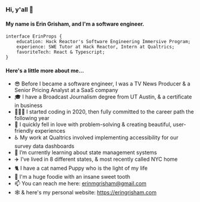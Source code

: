 ### Hi, y'all 👋

#### My name is Erin Grisham, and I'm a software engineer. 

    interface ErinProps {
        education: Hack Reactor's Software Engineering Immersive Program;
        experience: SWE Tutor at Hack Reactor, Intern at Qualtrics;
        favoriteTech: React & Typescript;
    }

#### Here's a little more about me...
- 😎  Before I became a software engineer, I was a TV News Producer & a Senior Pricing Analyst at a SaaS company
- 🎓  I have a Broadcast Journalism degree from UT Austin, & a certificate in business
- 🏃🏼‍♀️  I started coding in 2020, then fully committed to the career path the following year
- 💖  I quickly fell in love with problem-solving & creating beautiful, user-friendly experiences
- ♿️  My work at Qualtrics involved implementing accessibility for our survey data dashboards
- 🌱  I’m currently learning about state management systems
- ✈️  I've lived in 8 different states, & most recently called NYC home
- 🐈  I have a cat named Puppy who is the light of my life
- 🍩  I'm a huge foodie with an insane sweet tooth
- 📫  You can reach me here: erinmgrisham@gmail.com
- 🕸  & here's my personal website: https://eringrisham.com
